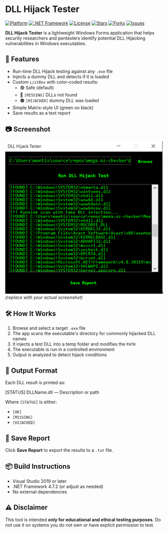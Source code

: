 # DLL Hijack Tester

[![Platform](https://img.shields.io/badge/platform-windows-lightgrey?logo=windows)](https://github.com/abatsakidis/DLL-Hijack-Tester)
[![.NET Framework](https://img.shields.io/badge/.NET-4.7.2-blue)](https://dotnet.microsoft.com/en-us/)
[![License](https://img.shields.io/github/license/abatsakidis/DLL-Hijack-Tester?color=green)](https://github.com/abatsakidis/DLL-Hijack-Tester/blob/main/LICENSE)
[![Stars](https://img.shields.io/github/stars/abatsakidis/DLL-Hijack-Tester?style=social)](https://github.com/abatsakidis/DLL-Hijack-Tester/stargazers)
[![Forks](https://img.shields.io/github/forks/abatsakidis/DLL-Hijack-Tester?style=social)](https://github.com/abatsakidis/DLL-Hijack-Tester/network)
[![Issues](https://img.shields.io/github/issues/abatsakidis/DLL-Hijack-Tester)](https://github.com/abatsakidis/DLL-Hijack-Tester/issues)


**DLL Hijack Tester** is a lightweight Windows Forms application that helps security researchers and pentesters identify potential DLL Hijacking vulnerabilities in Windows executables.

## 🧪 Features

- Run-time DLL Hijack testing against any `.exe` file
- Injects a dummy DLL and detects if it is loaded
- Custom `ListBox` with color-coded results:
  - 🟢 Safe (default)
  - 🔴 `[MISSING]` DLLs not found
  - 🟠 `[HIJACKED]` dummy DLL was loaded
- Simple Matrix-style UI (green on black)
- Save results as a text report

## 📷 Screenshot

![DLL Hijack Tester Screenshot](screenshot.png) *(replace with your actual screenshot)*

## 🛠️ How It Works

1. Browse and select a target `.exe` file
2. The app scans the executable's directory for commonly hijacked DLL names
3. It injects a test DLL into a temp folder and modifies the `PATH`
4. The executable is run in a controlled environment
5. Output is analyzed to detect hijack conditions

## 📁 Output Format

Each DLL result is printed as:

[STATUS] DLLName.dll — Description or path


Where `[STATUS]` is either:
- `[OK]`
- `[MISSING]`
- `[HIJACKED]`

## 💾 Save Report

Click **Save Report** to export the results to a `.txt` file.

## 📦 Build Instructions

- Visual Studio 2019 or later
- .NET Framework 4.7.2 (or adjust as needed)
- No external dependencies

## ⚠️ Disclaimer

This tool is intended **only for educational and ethical testing purposes**. Do not use it on systems you do not own or have explicit permission to test.


